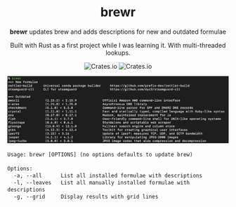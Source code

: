 <div align="center">

# brewr

**brewr** updates brew and adds descriptions for new and outdated formulae

Built with Rust as a first project while I was learning it. With multi-threaded lookups.

![Crates.io](https://img.shields.io/crates/v/brewr?link=https://crates.io/crates/brewr)
![Crates.io](https://img.shields.io/crates/l/brewr?link=https://github.com/iceman/brewr/blob/main/master/LICENCE)

</div>

![Screenshot of brewr](https://raw.githubusercontent.com/iceman/brewr/master/screenshot3.jpg)

```
Usage: brewr [OPTIONS] (no options defaults to update brew)

Options:
  -a, --all      List all installed formulae with descriptions
  -l, --leaves   List all manually installed formulae with descriptions
  -g, --grid     Display results with grid lines
```